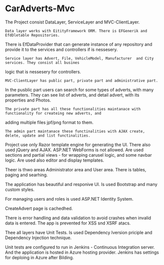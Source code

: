 # CarAdverts-Mvc

The Project consist DataLayer, ServiceLayer and MVC-ClientLayer.

	Data layer works with EitityFramework ORM. There is EFGenerik and EfdDletable Repositories. 
There is EfDataProvider that can generate instance of any repository and provide it to the services
and controllers if is nessesery.

	Service layer has Advert, File, VehicleModel, Manufacturer  and City services. They consist all busines
logic that is nessesery for controllers.

	MVC-ClientLayer has public part, private part and administrative part.
In the pusblic part users can search for some types of adverts, with many parameters.
They can see list of adverts, and detail advert, with its properties and Photos.

	The private part has all these functionalities maintanace with functionality for createing new adverts, and
adding multiple files jpf/png format to them.

	The admin part maintanace these functinalities with AJAX create, delete, update and list functinalities.
	
Project use only Razor template engine for generating the UI. There also used jQuery and AJAX.
ASP.NET WebForms is not allowed.
Are used sections and partial views - for wrapping carusel logic, and some navbar logic.
Are used also editor and display templates.

Theer is thwo areas Administrator area and User area.
There is tables, paging and searhing. 

The application has beautiful and responive UI. Is used Bootstrap and many custom styles.

For managing users and roles is used ASP.NET Identity System.

CreateAdvert page is cachedhed.

There is error handling and data validation to avoid crashes when invalid data is entered.
The app is prevented for XSS snd XSRF atacs.

Thee all layers have Unit Tests. Is used Dependency Iversion priciple and Dependency Injection technique.

Unit tests are configured to run in Jenkins - Continuous Integration server. And the application is hosted
in Azure hosting provider. Jenkins has settings for deploing in Azure after Bilding.